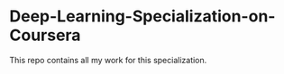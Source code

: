 # Deep-Learning-Specialization-on-Coursera
This repo contains all my work for this specialization. 
